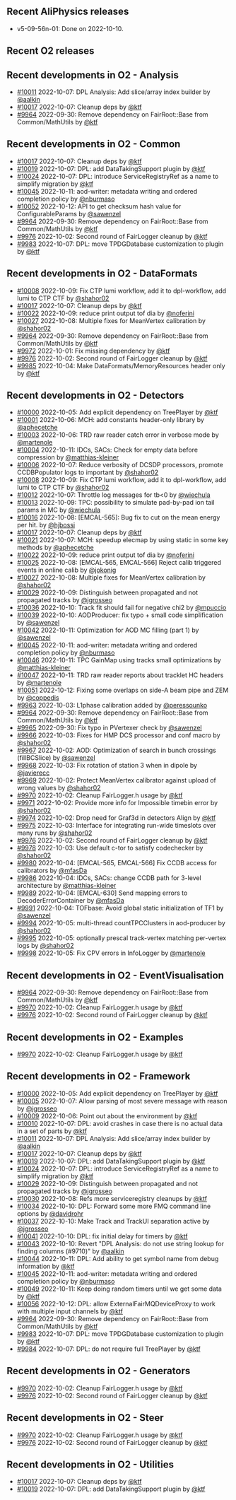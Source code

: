 ## Recent AliPhysics releases
- v5-09-56n-01: Done on 2022-10-10.
## Recent O2 releases
## Recent developments in O2 - Analysis
- [\#10011](https://github.com/AliceO2Group/AliceO2/pull/10011) 2022-10-07: DPL Analysis: Add slice/array index builder by [@aalkin](https://github.com/aalkin)
- [\#10017](https://github.com/AliceO2Group/AliceO2/pull/10017) 2022-10-07: Cleanup deps by [@ktf](https://github.com/ktf)
- [\#9964](https://github.com/AliceO2Group/AliceO2/pull/9964) 2022-09-30: Remove dependency on FairRoot::Base from Common/MathUtils by [@ktf](https://github.com/ktf)
## Recent developments in O2 - Common
- [\#10017](https://github.com/AliceO2Group/AliceO2/pull/10017) 2022-10-07: Cleanup deps by [@ktf](https://github.com/ktf)
- [\#10019](https://github.com/AliceO2Group/AliceO2/pull/10019) 2022-10-07: DPL: add DataTakingSupport plugin by [@ktf](https://github.com/ktf)
- [\#10024](https://github.com/AliceO2Group/AliceO2/pull/10024) 2022-10-07: DPL: introduce ServiceRegistryRef as a name to simplify migration by [@ktf](https://github.com/ktf)
- [\#10045](https://github.com/AliceO2Group/AliceO2/pull/10045) 2022-10-11: aod-writer: metadata writing and ordered completion policy by [@nburmaso](https://github.com/nburmaso)
- [\#10052](https://github.com/AliceO2Group/AliceO2/pull/10052) 2022-10-12: API to get checksum hash value for ConfigurableParams by [@sawenzel](https://github.com/sawenzel)
- [\#9964](https://github.com/AliceO2Group/AliceO2/pull/9964) 2022-09-30: Remove dependency on FairRoot::Base from Common/MathUtils by [@ktf](https://github.com/ktf)
- [\#9976](https://github.com/AliceO2Group/AliceO2/pull/9976) 2022-10-02: Second round of FairLogger cleanup by [@ktf](https://github.com/ktf)
- [\#9983](https://github.com/AliceO2Group/AliceO2/pull/9983) 2022-10-07: DPL: move TPDGDatabase customization to plugin by [@ktf](https://github.com/ktf)
## Recent developments in O2 - DataFormats
- [\#10008](https://github.com/AliceO2Group/AliceO2/pull/10008) 2022-10-09: Fix CTP lumi workflow, add it to dpl-workflow, add lumi to CTP CTF by [@shahor02](https://github.com/shahor02)
- [\#10017](https://github.com/AliceO2Group/AliceO2/pull/10017) 2022-10-07: Cleanup deps by [@ktf](https://github.com/ktf)
- [\#10022](https://github.com/AliceO2Group/AliceO2/pull/10022) 2022-10-09: reduce print output tof dia by [@noferini](https://github.com/noferini)
- [\#10027](https://github.com/AliceO2Group/AliceO2/pull/10027) 2022-10-08: Multiple fixes for MeanVertex calibration by [@shahor02](https://github.com/shahor02)
- [\#9964](https://github.com/AliceO2Group/AliceO2/pull/9964) 2022-09-30: Remove dependency on FairRoot::Base from Common/MathUtils by [@ktf](https://github.com/ktf)
- [\#9972](https://github.com/AliceO2Group/AliceO2/pull/9972) 2022-10-01: Fix missing dependency by [@ktf](https://github.com/ktf)
- [\#9976](https://github.com/AliceO2Group/AliceO2/pull/9976) 2022-10-02: Second round of FairLogger cleanup by [@ktf](https://github.com/ktf)
- [\#9985](https://github.com/AliceO2Group/AliceO2/pull/9985) 2022-10-04: Make DataFormats/MemoryResources header only by [@ktf](https://github.com/ktf)
## Recent developments in O2 - Detectors
- [\#10000](https://github.com/AliceO2Group/AliceO2/pull/10000) 2022-10-05: Add explicit dependency on TreePlayer by [@ktf](https://github.com/ktf)
- [\#10001](https://github.com/AliceO2Group/AliceO2/pull/10001) 2022-10-06: MCH: add constants header-only library by [@aphecetche](https://github.com/aphecetche)
- [\#10003](https://github.com/AliceO2Group/AliceO2/pull/10003) 2022-10-06: TRD raw reader catch error in verbose mode by [@martenole](https://github.com/martenole)
- [\#10004](https://github.com/AliceO2Group/AliceO2/pull/10004) 2022-10-11: IDCs, SACs: Check for empty data before compression by [@matthias-kleiner](https://github.com/matthias-kleiner)
- [\#10006](https://github.com/AliceO2Group/AliceO2/pull/10006) 2022-10-07: Reduce verbosity of DCSDP processors, promote CCDBPopulator logs to important by [@shahor02](https://github.com/shahor02)
- [\#10008](https://github.com/AliceO2Group/AliceO2/pull/10008) 2022-10-09: Fix CTP lumi workflow, add it to dpl-workflow, add lumi to CTP CTF by [@shahor02](https://github.com/shahor02)
- [\#10012](https://github.com/AliceO2Group/AliceO2/pull/10012) 2022-10-07: Throttle log messages for tb<0 by [@wiechula](https://github.com/wiechula)
- [\#10013](https://github.com/AliceO2Group/AliceO2/pull/10013) 2022-10-09: TPC: possibility to simulate pad-by-pad ion tail params in MC by [@wiechula](https://github.com/wiechula)
- [\#10016](https://github.com/AliceO2Group/AliceO2/pull/10016) 2022-10-08: [EMCAL-565]: Bug fix to cut on the mean energy per hit. by [@hjbossi](https://github.com/hjbossi)
- [\#10017](https://github.com/AliceO2Group/AliceO2/pull/10017) 2022-10-07: Cleanup deps by [@ktf](https://github.com/ktf)
- [\#10021](https://github.com/AliceO2Group/AliceO2/pull/10021) 2022-10-07: MCH: speedup elecmap by using static in some key methods by [@aphecetche](https://github.com/aphecetche)
- [\#10022](https://github.com/AliceO2Group/AliceO2/pull/10022) 2022-10-09: reduce print output tof dia by [@noferini](https://github.com/noferini)
- [\#10025](https://github.com/AliceO2Group/AliceO2/pull/10025) 2022-10-08: [EMCAL-565, EMCAL-566] Reject calib triggered events in online calib by [@jokonig](https://github.com/jokonig)
- [\#10027](https://github.com/AliceO2Group/AliceO2/pull/10027) 2022-10-08: Multiple fixes for MeanVertex calibration by [@shahor02](https://github.com/shahor02)
- [\#10029](https://github.com/AliceO2Group/AliceO2/pull/10029) 2022-10-09: Distinguish between propagated and not propagated tracks by [@jgrosseo](https://github.com/jgrosseo)
- [\#10036](https://github.com/AliceO2Group/AliceO2/pull/10036) 2022-10-10: Track fit should fail for negative chi2 by [@mpuccio](https://github.com/mpuccio)
- [\#10039](https://github.com/AliceO2Group/AliceO2/pull/10039) 2022-10-10: AODProducer: fix typo + small code simplification by [@sawenzel](https://github.com/sawenzel)
- [\#10042](https://github.com/AliceO2Group/AliceO2/pull/10042) 2022-10-11: Optimization for AOD MC filling (part 1) by [@sawenzel](https://github.com/sawenzel)
- [\#10045](https://github.com/AliceO2Group/AliceO2/pull/10045) 2022-10-11: aod-writer: metadata writing and ordered completion policy by [@nburmaso](https://github.com/nburmaso)
- [\#10046](https://github.com/AliceO2Group/AliceO2/pull/10046) 2022-10-11: TPC  GainMap using tracks small optimizations by [@matthias-kleiner](https://github.com/matthias-kleiner)
- [\#10047](https://github.com/AliceO2Group/AliceO2/pull/10047) 2022-10-11: TRD raw reader reports about tracklet HC headers by [@martenole](https://github.com/martenole)
- [\#10051](https://github.com/AliceO2Group/AliceO2/pull/10051) 2022-10-12: Fixing some overlaps on side-A beam pipe and ZEM by [@coppedis](https://github.com/coppedis)
- [\#9963](https://github.com/AliceO2Group/AliceO2/pull/9963) 2022-10-03: L1phase calibration added by [@peressounko](https://github.com/peressounko)
- [\#9964](https://github.com/AliceO2Group/AliceO2/pull/9964) 2022-09-30: Remove dependency on FairRoot::Base from Common/MathUtils by [@ktf](https://github.com/ktf)
- [\#9965](https://github.com/AliceO2Group/AliceO2/pull/9965) 2022-09-30: Fix typo in PVertexer check by [@sawenzel](https://github.com/sawenzel)
- [\#9966](https://github.com/AliceO2Group/AliceO2/pull/9966) 2022-10-03: Fixes for HMP DCS processor and conf macro by [@shahor02](https://github.com/shahor02)
- [\#9967](https://github.com/AliceO2Group/AliceO2/pull/9967) 2022-10-02: AOD: Optimization of search in bunch crossings (fillBCSlice) by [@sawenzel](https://github.com/sawenzel)
- [\#9968](https://github.com/AliceO2Group/AliceO2/pull/9968) 2022-10-03: Fix rotation of station 3 when in dipole by [@javierecc](https://github.com/javierecc)
- [\#9969](https://github.com/AliceO2Group/AliceO2/pull/9969) 2022-10-02: Protect MeanVertex calibrator against upload of wrong values by [@shahor02](https://github.com/shahor02)
- [\#9970](https://github.com/AliceO2Group/AliceO2/pull/9970) 2022-10-02: Cleanup FairLogger.h usage by [@ktf](https://github.com/ktf)
- [\#9971](https://github.com/AliceO2Group/AliceO2/pull/9971) 2022-10-02: Provide more info for Impossible timebin error by [@shahor02](https://github.com/shahor02)
- [\#9974](https://github.com/AliceO2Group/AliceO2/pull/9974) 2022-10-02: Drop need for Graf3d in detectors Align by [@ktf](https://github.com/ktf)
- [\#9975](https://github.com/AliceO2Group/AliceO2/pull/9975) 2022-10-03: Interface for integrating run-wide timeslots over many runs by [@shahor02](https://github.com/shahor02)
- [\#9976](https://github.com/AliceO2Group/AliceO2/pull/9976) 2022-10-02: Second round of FairLogger cleanup by [@ktf](https://github.com/ktf)
- [\#9978](https://github.com/AliceO2Group/AliceO2/pull/9978) 2022-10-03: Use default c-tor to satisfy codechecker by [@shahor02](https://github.com/shahor02)
- [\#9980](https://github.com/AliceO2Group/AliceO2/pull/9980) 2022-10-04: [EMCAL-565, EMCAL-566] Fix CCDB access for calibrators by [@mfasDa](https://github.com/mfasDa)
- [\#9986](https://github.com/AliceO2Group/AliceO2/pull/9986) 2022-10-04: IDCs, SACs: change CCDB path for 3-level architecture by [@matthias-kleiner](https://github.com/matthias-kleiner)
- [\#9989](https://github.com/AliceO2Group/AliceO2/pull/9989) 2022-10-04: [EMCAL-630] Send mapping errors to DecoderErrorContainer by [@mfasDa](https://github.com/mfasDa)
- [\#9991](https://github.com/AliceO2Group/AliceO2/pull/9991) 2022-10-04: TOFbase: Avoid global static initialization of TF1 by [@sawenzel](https://github.com/sawenzel)
- [\#9994](https://github.com/AliceO2Group/AliceO2/pull/9994) 2022-10-05: multi-thread countTPCClusters in aod-producer by [@shahor02](https://github.com/shahor02)
- [\#9995](https://github.com/AliceO2Group/AliceO2/pull/9995) 2022-10-05: optionally prescal track-vertex matching per-vertex logs by [@shahor02](https://github.com/shahor02)
- [\#9998](https://github.com/AliceO2Group/AliceO2/pull/9998) 2022-10-05: Fix CPV errors in InfoLogger by [@martenole](https://github.com/martenole)
## Recent developments in O2 - EventVisualisation
- [\#9964](https://github.com/AliceO2Group/AliceO2/pull/9964) 2022-09-30: Remove dependency on FairRoot::Base from Common/MathUtils by [@ktf](https://github.com/ktf)
- [\#9970](https://github.com/AliceO2Group/AliceO2/pull/9970) 2022-10-02: Cleanup FairLogger.h usage by [@ktf](https://github.com/ktf)
- [\#9976](https://github.com/AliceO2Group/AliceO2/pull/9976) 2022-10-02: Second round of FairLogger cleanup by [@ktf](https://github.com/ktf)
## Recent developments in O2 - Examples
- [\#9970](https://github.com/AliceO2Group/AliceO2/pull/9970) 2022-10-02: Cleanup FairLogger.h usage by [@ktf](https://github.com/ktf)
## Recent developments in O2 - Framework
- [\#10000](https://github.com/AliceO2Group/AliceO2/pull/10000) 2022-10-05: Add explicit dependency on TreePlayer by [@ktf](https://github.com/ktf)
- [\#10005](https://github.com/AliceO2Group/AliceO2/pull/10005) 2022-10-07: Allow parsing of most severe message with reason by [@jgrosseo](https://github.com/jgrosseo)
- [\#10009](https://github.com/AliceO2Group/AliceO2/pull/10009) 2022-10-06: Point out about the environment by [@ktf](https://github.com/ktf)
- [\#10010](https://github.com/AliceO2Group/AliceO2/pull/10010) 2022-10-07: DPL: avoid crashes in case there is no actual data in a set of parts by [@ktf](https://github.com/ktf)
- [\#10011](https://github.com/AliceO2Group/AliceO2/pull/10011) 2022-10-07: DPL Analysis: Add slice/array index builder by [@aalkin](https://github.com/aalkin)
- [\#10017](https://github.com/AliceO2Group/AliceO2/pull/10017) 2022-10-07: Cleanup deps by [@ktf](https://github.com/ktf)
- [\#10019](https://github.com/AliceO2Group/AliceO2/pull/10019) 2022-10-07: DPL: add DataTakingSupport plugin by [@ktf](https://github.com/ktf)
- [\#10024](https://github.com/AliceO2Group/AliceO2/pull/10024) 2022-10-07: DPL: introduce ServiceRegistryRef as a name to simplify migration by [@ktf](https://github.com/ktf)
- [\#10029](https://github.com/AliceO2Group/AliceO2/pull/10029) 2022-10-09: Distinguish between propagated and not propagated tracks by [@jgrosseo](https://github.com/jgrosseo)
- [\#10030](https://github.com/AliceO2Group/AliceO2/pull/10030) 2022-10-08: Refs more serviceregistry cleanups by [@ktf](https://github.com/ktf)
- [\#10034](https://github.com/AliceO2Group/AliceO2/pull/10034) 2022-10-10: DPL: Forward some more FMQ command line options by [@davidrohr](https://github.com/davidrohr)
- [\#10037](https://github.com/AliceO2Group/AliceO2/pull/10037) 2022-10-10: Make Track and TrackUI separation active by [@jgrosseo](https://github.com/jgrosseo)
- [\#10041](https://github.com/AliceO2Group/AliceO2/pull/10041) 2022-10-10: DPL: fix initial delay for timers by [@ktf](https://github.com/ktf)
- [\#10043](https://github.com/AliceO2Group/AliceO2/pull/10043) 2022-10-10: Revert "DPL Analysis: do not use string lookup for finding columns (#9710)" by [@aalkin](https://github.com/aalkin)
- [\#10044](https://github.com/AliceO2Group/AliceO2/pull/10044) 2022-10-11: DPL: Add ability to get symbol name from debug information by [@ktf](https://github.com/ktf)
- [\#10045](https://github.com/AliceO2Group/AliceO2/pull/10045) 2022-10-11: aod-writer: metadata writing and ordered completion policy by [@nburmaso](https://github.com/nburmaso)
- [\#10049](https://github.com/AliceO2Group/AliceO2/pull/10049) 2022-10-11: Keep doing random timers until we get some data by [@ktf](https://github.com/ktf)
- [\#10056](https://github.com/AliceO2Group/AliceO2/pull/10056) 2022-10-12: DPL: allow ExternalFairMQDeviceProxy to work with multiple input channels by [@ktf](https://github.com/ktf)
- [\#9964](https://github.com/AliceO2Group/AliceO2/pull/9964) 2022-09-30: Remove dependency on FairRoot::Base from Common/MathUtils by [@ktf](https://github.com/ktf)
- [\#9983](https://github.com/AliceO2Group/AliceO2/pull/9983) 2022-10-07: DPL: move TPDGDatabase customization to plugin by [@ktf](https://github.com/ktf)
- [\#9984](https://github.com/AliceO2Group/AliceO2/pull/9984) 2022-10-07: DPL: do not require full TreePlayer by [@ktf](https://github.com/ktf)
## Recent developments in O2 - Generators
- [\#9970](https://github.com/AliceO2Group/AliceO2/pull/9970) 2022-10-02: Cleanup FairLogger.h usage by [@ktf](https://github.com/ktf)
- [\#9976](https://github.com/AliceO2Group/AliceO2/pull/9976) 2022-10-02: Second round of FairLogger cleanup by [@ktf](https://github.com/ktf)
## Recent developments in O2 - Steer
- [\#9970](https://github.com/AliceO2Group/AliceO2/pull/9970) 2022-10-02: Cleanup FairLogger.h usage by [@ktf](https://github.com/ktf)
- [\#9976](https://github.com/AliceO2Group/AliceO2/pull/9976) 2022-10-02: Second round of FairLogger cleanup by [@ktf](https://github.com/ktf)
## Recent developments in O2 - Utilities
- [\#10017](https://github.com/AliceO2Group/AliceO2/pull/10017) 2022-10-07: Cleanup deps by [@ktf](https://github.com/ktf)
- [\#10019](https://github.com/AliceO2Group/AliceO2/pull/10019) 2022-10-07: DPL: add DataTakingSupport plugin by [@ktf](https://github.com/ktf)
